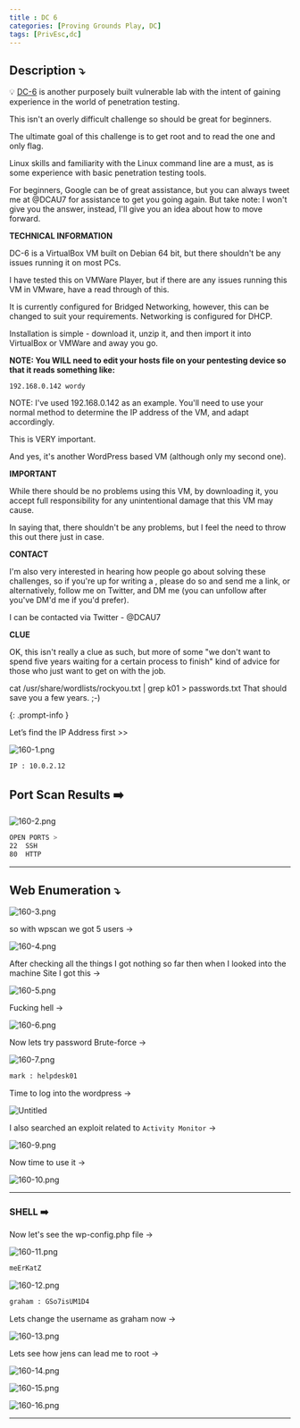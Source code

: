 ```yaml
---
title : DC 6
categories: [Proving Grounds Play, DC]
tags: [PrivEsc,dc]
---
```


## **Description ⤵️**

>
💡 [DC-6](https://www.vulnhub.com/entry/dc-6,315/) is another purposely built vulnerable lab with the intent of gaining experience in the world of penetration testing.

This isn't an overly difficult challenge so should be great for beginners.

The ultimate goal of this challenge is to get root and to read the one and only flag.

Linux skills and familiarity with the Linux command line are a must, as is some experience with basic penetration testing tools.

For beginners, Google can be of great assistance, but you can always tweet me at @DCAU7 for assistance to get you going again. But take note: I won't give you the answer, instead, I'll give you an idea about how to move forward.

**TECHNICAL INFORMATION**

DC-6 is a VirtualBox VM built on Debian 64 bit, but there shouldn't be any issues running it on most PCs.

I have tested this on VMWare Player, but if there are any issues running this VM in VMware, have a read through of this.

It is currently configured for Bridged Networking, however, this can be changed to suit your requirements. Networking is configured for DHCP.

Installation is simple - download it, unzip it, and then import it into VirtualBox or VMWare and away you go.

**NOTE: You WILL need to edit your hosts file on your pentesting device so that it reads something like:**

`192.168.0.142 wordy`

NOTE: I've used 192.168.0.142 as an example. You'll need to use your normal method to determine the IP address of the VM, and adapt accordingly.

This is VERY important.

And yes, it's another WordPress based VM (although only my second one).

**IMPORTANT**

While there should be no problems using this VM, by downloading it, you accept full responsibility for any unintentional damage that this VM may cause.

In saying that, there shouldn't be any problems, but I feel the need to throw this out there just in case.

**CONTACT**

I'm also very interested in hearing how people go about solving these challenges, so if you're up for writing a , please do so and send me a link, or alternatively, follow me on Twitter, and DM me (you can unfollow after you've DM'd me if you'd prefer).

I can be contacted via Twitter - @DCAU7

**CLUE**

OK, this isn't really a clue as such, but more of some "we don't want to spend five years waiting for a certain process to finish" kind of advice for those who just want to get on with the job.

cat /usr/share/wordlists/rockyou.txt | grep k01 > passwords.txt That should save you a few years. ;-)

{: .prompt-info }

Let’s find the IP Address first >>

![160-1.png](/Vulnhub-Files/img/DC-6/160-1.png)

```bash
IP : 10.0.2.12
```

## Port Scan Results ➡️

![160-2.png](/Vulnhub-Files/img/DC-6/160-2.png)

```bash
OPEN PORTS >
22  SSH
80  HTTP
```

---

## Web Enumeration ⤵️

![160-3.png](/Vulnhub-Files/img/DC-6/160-3.png)

so with wpscan we got 5 users →

![160-4.png](/Vulnhub-Files/img/DC-6/160-4.png)

After checking all the things I got nothing so far then when I looked into the machine Site I got this →

![160-5.png](/Vulnhub-Files/img/DC-6/160-5.png)

Fucking hell →

![160-6.png](/Vulnhub-Files/img/DC-6/160-6.png)

Now lets try password Brute-force →

![160-7.png](/Vulnhub-Files/img/DC-6/160-7.png)

```bash
mark : helpdesk01
```

Time to log into the wordpress →

![Untitled](/Vulnhub-Files/img/DC-6/Untitled.png)

I also searched an exploit related to `Activity Monitor` →

![160-9.png](/Vulnhub-Files/img/DC-6/160-9.png)

Now time to use it →

![160-10.png](/Vulnhub-Files/img/DC-6/160-10.png)

---

### **SHELL ➡️**

Now let's see the wp-config.php file →

![160-11.png](/Vulnhub-Files/img/DC-6/160-11.png)

```bash
meErKatZ
```

![160-12.png](/Vulnhub-Files/img/DC-6/160-12.png)

```bash
graham : GSo7isUM1D4
```

Lets change the username as graham now →

![160-13.png](/Vulnhub-Files/img/DC-6/160-13.png)

Lets see how jens can lead me to root →

![160-14.png](/Vulnhub-Files/img/DC-6/160-14.png)

![160-15.png](/Vulnhub-Files/img/DC-6/160-15.png)

![160-16.png](/Vulnhub-Files/img/DC-6/160-16.png)

---